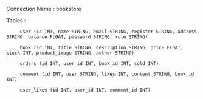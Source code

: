 Connection Name : bookstore


Tables : 

		 user (id INT, name STRING, email STRING, register STRING, address STRING, balance FLOAT, password STRING, role STRING)
   
		 book (id INT, title STRING, description STRING, price FLOAT, stock INT, product_image STRING, author STRING)
		 
		 orders (id INT, user_id INT, book_id INT, sold INT)
		 
		 comment (id INT, user STRING, likes INT, content STRING, book_id INT)
		 
		 user_likes (id INT, user_id INT, comment_id INT)

